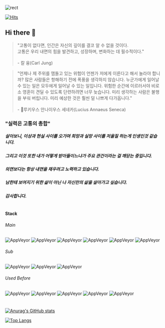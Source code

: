 ![rect](https://capsule-render.vercel.app/api?type=rect&color=gradient&text=%20%20Hello%20World!%20%20&fontAlign=50&fontSize=30&textBg=true&animation=fadeIn)

[![Hits](https://hits.seeyoufarm.com/api/count/incr/badge.svg?url=https%3A%2F%2Fgithub.com%2FLipCoder&count_bg=%2379C83D&title_bg=%23555555&icon=&icon_color=%23E7E7E7&title=hits&edge_flat=false)](https://hits.seeyoufarm.com)  
## Hi there 👋

>
> "고통이 없다면, 인간은 자신의 깊이를 결코 알 수 없을 것이다.<br>
>  고통은 우리 내면의 힘을 발견하고, 성장하며, 변화하는 데 필수적이다."
> <br><br>
>  \- 칼 융(Carl Jung)
>

>
> "언제나 제 주위를 맴돌고 있는 위험이 언젠가 저에게 이른다고 해서
>  놀라야 합니까? 많은 사람들은 항해하기 전에 폭풍을 생각하지 않습니다.
>  누군가에게 일어날 수 있는 일은 모두에게 일어날 수 있는 일입니다.
>  위험한 순간에 이르러서야 비로소 영혼이 견딜 수 있도록 단련하려면
>  너무 늦습니다. 미리 생각하는 사람은 불행을 부숴 버립니다. 미리
>  예상한 것은 훨씬 덜 나쁘게 다가옵니다."
> <br><br>
>  \- 루키우스 안나이우스 세네카(Lucius Annaeus Seneca)
>

### "실력은 고통의 총합"

##### 살아보니, 이상과 현실 사이를 오가며 희망과 실망 사이를 저울질 하는게 인생인것 같습니다.
##### 그리고 이것 또한 내가 어떻게 받아들이느냐가 주요 관건이라는 걸 깨닫는 중입니다.
##### 외면보다는 항상 내면을 채우려고 노력하고 있습니다.

##### 남한테 보여지기 위한 삶이 아닌 나 자신만의 삶을 살아가고 싶습니다. 
##### 감사합니다.

#
#### Stack  

###### Main 
![AppVeyor](https://img.shields.io/static/v1?label=&message=Java&color=blue) ![AppVeyor](https://img.shields.io/static/v1?label=&message=Spring&color=green) ![AppVeyor](https://img.shields.io/static/v1?label=&message=MariaDB&color=red) ![AppVeyor](https://img.shields.io/static/v1?label=&message=Linux&color=yellow) ![AppVeyor](https://img.shields.io/static/v1?label=&message=AWS&color=yellow) ![AppVeyor](https://img.shields.io/static/v1?label=&message=Jenkins&color=yellow)
###### Sub
![AppVeyor](https://img.shields.io/static/v1?label=&message=JavaScript&color=blue) ![AppVeyor](https://img.shields.io/static/v1?label=&message=Vue.js&color=green) ![AppVeyor](https://img.shields.io/static/v1?label=&message=Node.js&color=green)
###### Used Before  
![AppVeyor](https://img.shields.io/static/v1?label=&message=C&color=grey) ![AppVeyor](https://img.shields.io/static/v1?label=&message=C%2B%2B&color=blue) ![AppVeyor](https://img.shields.io/static/v1?label=&message=DirectX9&color=black) ![AppVeyor](https://img.shields.io/static/v1?label=&message=DirectX11&color=black) ![AppVeyor](https://img.shields.io/static/v1?label=&message=Unreal%20Engine&color=blueviolet) 
#
               

[![Anurag's GitHub stats](https://github-readme-stats.vercel.app/api?username=NoPainNoLife&show_icons=true&theme=cobalt)](https://github.com/anuraghazra/github-readme-stats)

[![Top Langs](https://github-readme-stats.vercel.app/api/top-langs/?username=NoPainNoLife)](https://github.com/anuraghazra/github-readme-stats)
